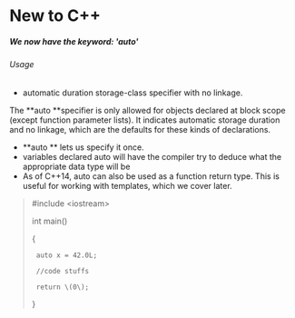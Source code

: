 # New to C++

##### **We now have the keyword: 'auto'**

###### Usage

* automatic duration storage-class specifier with no linkage.

The **auto **specifier is only allowed for objects declared at block scope \(except function parameter lists\). It indicates automatic storage duration and no linkage, which are the defaults for these kinds of declarations.

* **auto ** lets us specify it once.
* variables declared auto will have the compiler try to deduce what the appropriate data type will be
* As of C++14, auto can also be used as a function return type. This is useful for working with templates, which we cover later.

> \#include &lt;iostream&gt;
>
> int main\(\)
>
> {
>
>      auto x = 42.0L;
>
>      //code stuffs
>
>      return \(0\);
>
> }



